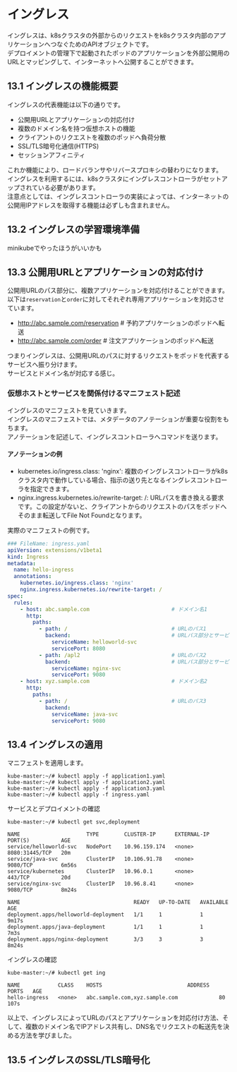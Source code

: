 # イングレス
イングレスは、k8sクラスタの外部からのリクエストをk8sクラスタ内部のアプリケーションへつなぐためのAPIオブジェクトです。  
デプロイメントの管理下で起動されたポッドのアプリケーションを外部公開用のURLとマッピングして、インターネットへ公開することができます。
## 13.1 イングレスの機能概要
イングレスの代表機能は以下の通りです。
- 公開用URLとアプリケーションの対応付け
- 複数のドメイン名を持つ仮想ホストの機能
- クライアントのリクエストを複数のポッドへ負荷分散
- SSL/TLS暗号化通信(HTTPS)
- セッションアフィニティ

これか機能により、ロードバランサやリバースプロキシの替わりになります。  
イングレスを利用するには、k8sクラスタにイングレスコントローラがセットアップされている必要があります。  
注意点としては、イングレスコントローラの実装によっては、インターネットの公開用IPアドレスを取得する機能は必ずしも含まれません。
## 13.2 イングレスの学習環境準備
minikubeでやったほうがいいかも
## 13.3 公開用URLとアプリケーションの対応付け
公開用URLのパス部分に、複数アプリケーションを対応付けることができます。  
以下は`reservation`と`order`に対してそれぞれ専用アプリケーションを対応させています。
- http://abc.sample.com/reservation    # 予約アプリケーションのポッドへ転送
- http://abc.sample.com/order          # 注文アプリケーションのポッドへ転送

つまりイングレスは、公開用URLのパスに対するリクエストをポッドを代表するサービスへ振り分けます。  
サービスとドメイン名が対応する感じ。

### 仮想ホストとサービスを関係付けるマニフェスト記述
イングレスのマニフェストを見ていきます。  
イングレスのマニフェストでは、メタデータのアノテーションが重要な役割をもちます。  
アノテーションを記述して、イングレスコントローラへコマンドを送ります。  
#### アノテーションの例
- kubernetes.io/ingress.class: 'nginx': 複数のイングレスコントローラがk8sクラスタ内で動作している場合、指示の送り先となるイングレスコントローラを指定できます。
- nginx.ingress.kubernetes.io/rewrite-target: /: URLパスを書き換える要求です。この設定がないと、クライアントからのリクエストのパスをポッドへそのまま転送してFile Not Foundとなります。

実際のマニフェストの例です。
```yaml
### FileName: ingress.yaml
apiVersion: extensions/v1beta1
kind: Ingress
metadata:
  name: hello-ingress
  annotations:
    kubernetes.io/ingress.class: 'nginx'
    nginx.ingress.kubernetes.io/rewrite-target: /
spec:
  rules:
    - host: abc.sample.com                          # ドメイン名1
      http:
        paths:
          - path: /                                 # URLのパス1
            backend:                                # URLパス部分とサービス対応
              serviceName: helloworld-svc
              servicePort: 8080
          - path: /apl2                             # URLのパス2
            backend:                                # URLパス部分とサービス対応
              serviceName: nginx-svc
              servicePort: 9080
    - host: xyz.sample.com                          # ドメイン名2
      http:
        paths:
          - path: /                                 # URLのパス3
            backend:
              serviceName: java-svc
              servicePort: 9080
```
## 13.4 イングレスの適用
マニフェストを適用します。
```
kube-master:~/# kubectl apply -f application1.yaml
kube-master:~/# kubectl apply -f application2.yaml
kube-master:~/# kubectl apply -f application3.yaml
kube-master:~/# kubectl apply -f ingress.yaml
```
サービスとデプロイメントの確認
```
kube-master:~/# kubectl get svc,deployment
```
```
NAME                     TYPE        CLUSTER-IP      EXTERNAL-IP   PORT(S)          AGE
service/helloworld-svc   NodePort    10.96.159.174   <none>        8080:31445/TCP   20m
service/java-svc         ClusterIP   10.106.91.78    <none>        9080/TCP         6m56s
service/kubernetes       ClusterIP   10.96.0.1       <none>        443/TCP          20d
service/nginx-svc        ClusterIP   10.96.8.41      <none>        9080/TCP         8m24s

NAME                                    READY   UP-TO-DATE   AVAILABLE   AGE
deployment.apps/helloworld-deployment   1/1     1            1           9m17s
deployment.apps/java-deployment         1/1     1            1           7m3s
deployment.apps/nginx-deployment        3/3     3            3           8m24s
```
イングレスの確認
```
kube-master:~/# kubectl get ing
```
```
NAME            CLASS    HOSTS                           ADDRESS   PORTS   AGE
hello-ingress   <none>   abc.sample.com,xyz.sample.com             80      107s
```
以上で、イングレスによってURLのパスとアプリケーションを対応付け方法、そして、複数のドメイン名でIPアドレス共有し、DNS名でリクエストの転送先を決める方法を学びました。
## 13.5 イングレスのSSL/TLS暗号化
